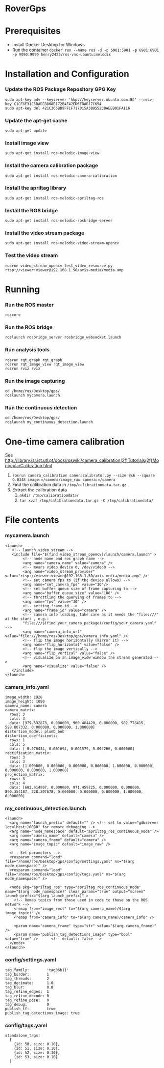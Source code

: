 # RoverGps

# Prerequisites
* Install Docker Desktop for Windows
* Run the container `docker run --name ros -d -p 5901:5901 -p 6901:6901 -p 9090:9090 henry2423/ros-vnc-ubuntu:melodic`

# Installation and Configuration
### Update the ROS Package Repository GPG Key
```
sudo apt-key adv --keyserver 'hkp://keyserver.ubuntu.com:80' --recv-key C1CF6E31E6BADE8868B172B4F42ED6FBAB17C654
sudo apt-key del 421C365BD9FF1F717815A3895523BAEEB01FA116
```
### Update the apt-get cache
```sudo apt-get update```
### Install image view
`sudo apt-get install ros-melodic-image-view`
### Install the camera calibration package
`sudo apt-get install ros-melodic-camera-calibration`
### Install the apriltag library
`sudo apt-get install ros-melodic-apriltag-ros`
### Install the ROS bridge
`sudo apt-get install ros-melodic-rosbridge-server`
### Install the video stream package
`sudo apt-get install ros-melodic-video-stream-opencv`
### Test the video stream
`rosrun video_stream_opencv test_video_resource.py rtsp://viewer:viewer@192.168.1.50/axis-media/media.amp`

# Running
### Run the ROS master
`roscore`
### Run the ROS bridge
`roslaunch rosbridge_server rosbridge_websocket.launch`
### Run analysis tools
`rosrun rqt_graph rqt_graph`<br/>
`rosrun rqt_image_view rqt_image_view`<br/>
`rosrun rviz rviz`
### Run the image capturing
```
cd /home/ros/Desktop/gps/
roslaunch mycamera.launch
```
### Run the continuous detection
```
cd /home/ros/Desktop/gps/
roslaunch my_continuous_detection.launch
```

# One-time camera calibration
See http://library.isr.ist.utl.pt/docs/roswiki/camera_calibration(2f)Tutorials(2f)MonocularCalibration.html
1. `rosrun camera_calibration cameracalibrator.py --size 8x6 --square 0.0348 image:=/camera/image_raw camera:=/camera`
1. Find the calibration data in `/tmp/calibrationdata.tar.gz`
1. Extract the calibration data
   1. `mkdir /tmp/calibrationdata/`
   1. `tar xvzf /tmp/calibrationdata.tar.gz -C /tmp/calibrationdata/`

# File contents
### mycamera.launch
```
<launch>
   <!-- launch video stream -->
   <include file="$(find video_stream_opencv)/launch/camera.launch" >
        <!-- node name and ros graph name -->
        <arg name="camera_name" value="camera" />
        <!-- means video device 0, /dev/video0 -->
        <arg name="video_stream_provider" value="rtsp://viewer:viewer@192.168.1.50/axis-media/media.amp" />
        <!-- set camera fps to (if the device allows) -->
        <arg name="set_camera_fps" value="30"/>
        <!-- set buffer queue size of frame capturing to -->
        <arg name="buffer_queue_size" value="100" />
        <!-- throttling the querying of frames to -->
        <arg name="fps" value="30" />
        <!-- setting frame_id -->
        <arg name="frame_id" value="camera" />
        <!-- camera info loading, take care as it needs the "file:///" at the start , e.g.:
        "file:///$(find your_camera_package)/config/your_camera.yaml" -->
        <arg name="camera_info_url" value="file:///home/ros/Desktop/gps/camera_info.yaml" />
        <!-- flip the image horizontally (mirror it) -->
        <arg name="flip_horizontal" value="false" />
        <!-- flip the image vertically -->
        <arg name="flip_vertical" value="false" />
        <!-- visualize on an image_view window the stream generated -->
        <arg name="visualize" value="false" />
   </include>
</launch>
```
### camera_info.yaml
```
image_width: 1920
image_height: 1080
camera_name: camera
camera_matrix:
  rows: 3
  cols: 3
  data: [979.532873, 0.000000, 960.484420, 0.000000, 982.778415, 528.807332, 0.000000, 0.000000, 1.000000]
distortion_model: plumb_bob
distortion_coefficients:
  rows: 1
  cols: 5
  data: [-0.278434, 0.061694, 0.001579, 0.002266, 0.000000]
rectification_matrix:
  rows: 3
  cols: 3
  data: [1.000000, 0.000000, 0.000000, 0.000000, 1.000000, 0.000000, 0.000000, 0.000000, 1.000000]
projection_matrix:
  rows: 3
  cols: 4
  data: [682.614807, 0.000000, 971.459725, 0.000000, 0.000000, 890.354187, 528.307678, 0.000000, 0.000000, 0.000000, 1.000000, 0.000000]
```
### my_continuous_detection.launch
```
<launch>
  <arg name="launch_prefix" default="" /> <!-- set to value="gdbserver localhost:10000" for remote debugging -->
  <arg name="node_namespace" default="apriltag_ros_continuous_node" />
  <arg name="camera_name" default="camera" />
  <arg name="camera_frame" default="camera" />
  <arg name="image_topic" default="image_raw" />

  <!-- Set parameters -->
  <rosparam command="load" file="/home/ros/Desktop/gps/config/settings.yaml" ns="$(arg node_namespace)" />
  <rosparam command="load" file="/home/ros/Desktop/gps/config/tags.yaml" ns="$(arg node_namespace)" />
  
  <node pkg="apriltag_ros" type="apriltag_ros_continuous_node" name="$(arg node_namespace)" clear_params="true" output="screen" launch-prefix="$(arg launch_prefix)" >
    <!-- Remap topics from those used in code to those on the ROS network -->
    <remap from="image_rect" to="$(arg camera_name)/$(arg image_topic)" />
    <remap from="camera_info" to="$(arg camera_name)/camera_info" />

    <param name="camera_frame" type="str" value="$(arg camera_frame)" />
    <param name="publish_tag_detections_image" type="bool" value="true" />      <!-- default: false -->
  </node>
</launch>
```
### config/settings.yaml
```
tag_family:        'tag36h11'
tag_border:        1 
tag_threads:       2 
tag_decimate:      1.0 
tag_blur:          0.0 
tag_refine_edges:  1 
tag_refine_decode: 0 
tag_refine_pose:   0 
tag_debug:         0 
publish_tf:        true
publish_tag_detections_image: true
```
### config/tags.yaml
```
standalone_tags:
  [
    {id: 50, size: 0.10},
    {id: 51, size: 0.10},
    {id: 52, size: 0.10},
    {id: 53, size: 0.10}
  ]
```
